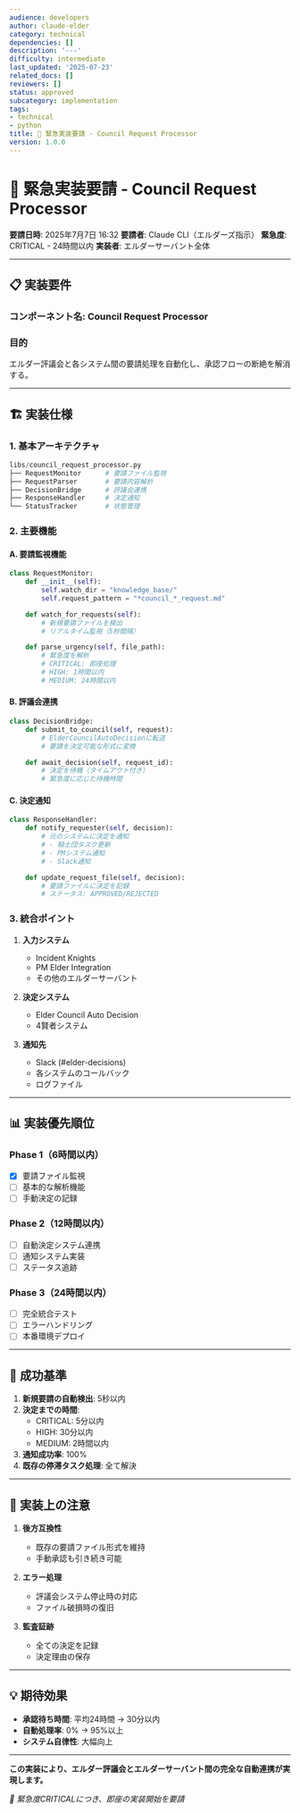 ```yaml
---
audience: developers
author: claude-elder
category: technical
dependencies: []
description: '---'
difficulty: intermediate
last_updated: '2025-07-23'
related_docs: []
reviewers: []
status: approved
subcategory: implementation
tags:
- technical
- python
title: 🚨 緊急実装要請 - Council Request Processor
version: 1.0.0
---
```


# 🚨 緊急実装要請 - Council Request Processor

**要請日時**: 2025年7月7日 16:32
**要請者**: Claude CLI（エルダーズ指示）
**緊急度**: CRITICAL - 24時間以内
**実装者**: エルダーサーバント全体

---

## 📋 実装要件

### コンポーネント名: **Council Request Processor**

### 目的
エルダー評議会と各システム間の要請処理を自動化し、承認フローの断絶を解消する。

---

## 🏗️ 実装仕様

### 1. **基本アーキテクチャ**
```python
libs/council_request_processor.py
├── RequestMonitor      # 要請ファイル監視
├── RequestParser       # 要請内容解析
├── DecisionBridge      # 評議会連携
├── ResponseHandler     # 決定通知
└── StatusTracker       # 状態管理
```

### 2. **主要機能**

#### A. 要請監視機能
```python
class RequestMonitor:
    def __init__(self):
        self.watch_dir = "knowledge_base/"
        self.request_pattern = "*council_*_request.md"

    def watch_for_requests(self):
        # 新規要請ファイルを検出
        # リアルタイム監視（5秒間隔）

    def parse_urgency(self, file_path):
        # 緊急度を解析
        # CRITICAL: 即座処理
        # HIGH: 1時間以内
        # MEDIUM: 24時間以内
```

#### B. 評議会連携
```python
class DecisionBridge:
    def submit_to_council(self, request):
        # ElderCouncilAutoDecisionに転送
        # 要請を決定可能な形式に変換

    def await_decision(self, request_id):
        # 決定を待機（タイムアウト付き）
        # 緊急度に応じた待機時間
```

#### C. 決定通知
```python
class ResponseHandler:
    def notify_requester(self, decision):
        # 元のシステムに決定を通知
        # - 騎士団タスク更新
        # - PMシステム通知
        # - Slack通知

    def update_request_file(self, decision):
        # 要請ファイルに決定を記録
        # ステータス: APPROVED/REJECTED
```

### 3. **統合ポイント**

1. **入力システム**
   - Incident Knights
   - PM Elder Integration
   - その他のエルダーサーバント

2. **決定システム**
   - Elder Council Auto Decision
   - 4賢者システム

3. **通知先**
   - Slack (#elder-decisions)
   - 各システムのコールバック
   - ログファイル

---

## 📊 実装優先順位

### Phase 1（6時間以内）
- [x] 要請ファイル監視
- [ ] 基本的な解析機能
- [ ] 手動決定の記録

### Phase 2（12時間以内）
- [ ] 自動決定システム連携
- [ ] 通知システム実装
- [ ] ステータス追跡

### Phase 3（24時間以内）
- [ ] 完全統合テスト
- [ ] エラーハンドリング
- [ ] 本番環境デプロイ

---

## 🎯 成功基準

1. **新規要請の自動検出**: 5秒以内
2. **決定までの時間**:
   - CRITICAL: 5分以内
   - HIGH: 30分以内
   - MEDIUM: 2時間以内
3. **通知成功率**: 100%
4. **既存の停滞タスク処理**: 全て解決

---

## 🔧 実装上の注意

1. **後方互換性**
   - 既存の要請ファイル形式を維持
   - 手動承認も引き続き可能

2. **エラー処理**
   - 評議会システム停止時の対応
   - ファイル破損時の復旧

3. **監査証跡**
   - 全ての決定を記録
   - 決定理由の保存

---

## 💡 期待効果

- **承認待ち時間**: 平均24時間 → 30分以内
- **自動処理率**: 0% → 95%以上
- **システム自律性**: 大幅向上

---

**この実装により、エルダー評議会とエルダーサーバント間の完全な自動連携が実現します。**

*🚨 緊急度CRITICALにつき、即座の実装開始を要請*

